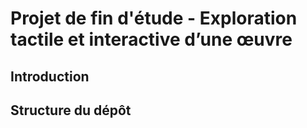 # Projet de fin d'étude - Exploration tactile et interactive d’une œuvre

## Introduction

## Structure du dépôt
